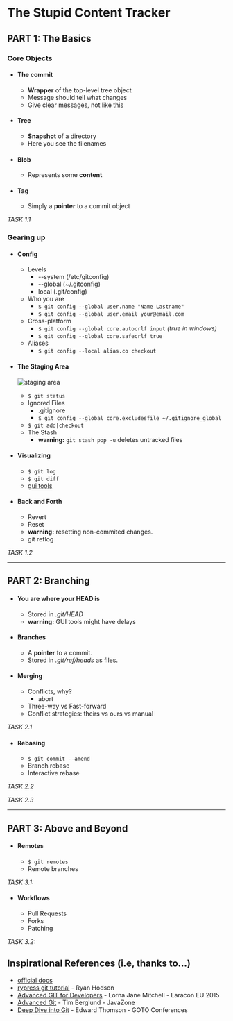# The Stupid Content Tracker

## PART 1: The Basics

### Core Objects
- #### The commit
    - **Wrapper** of the top-level tree object
    - Message should tell what changes
    - Give clear messages, not like [this](http://www.commitlogsfromlastnight.com/)

- #### Tree
    - **Snapshot** of a directory
    - Here you see the filenames

- #### Blob
    - Represents some **content**

- #### Tag
    - Simply a **pointer** to a commit object

_TASK 1.1_

### Gearing up
- #### Config
    - Levels
        - --system (/etc/gitconfig)
        - --global (~/.gitconfig)
        - local (.git/config)
    - Who you are
        - ``$ git config --global user.name "Name Lastname"``
        - ``$ git config --global user.email your@email.com``
    - Cross-platform
        - ``$ git config --global core.autocrlf input`` _(true in windows)_
        - ``$ git config --global core.safecrlf true``
    - Aliases
        - ``$ git config --local alias.co checkout``

- #### The Staging Area
    ![staging area](https://git-scm.com/images/about/index1@2x.png)
    - ``$ git status``
    - Ignored Files
        - .gitignore
        - ``$ git config --global core.excludesfile ~/.gitignore_global``
    - ``$ git add|checkout``
    - The Stash
        - **warning:** ``git stash pop -u`` deletes untracked files

- #### Visualizing
    - ``$ git log``
    - ``$ git diff``
    - [gui tools](https://git-scm.com/downloads/guis)

- #### Back and Forth
    - Revert
    - Reset
    - **warning:** resetting non-commited changes.
    - git reflog

_TASK 1.2_

---

## PART 2: Branching

- #### You are where your **HEAD** is
    - Stored in *.git/HEAD*
    - **warning:** GUI tools might have delays

- #### Branches
    - A **pointer** to a commit.
    - Stored in *.git/ref/heads* as files.

- #### Merging
    - Conflicts, why?
        - abort
    - Three-way vs Fast-forward
    - Conflict strategies: theirs vs ours vs manual

_TASK 2.1_

- #### Rebasing
    - ``$ git commit --amend``
    - Branch rebase
    - Interactive rebase

_TASK 2.2_

_TASK 2.3_

---

## PART 3: Above and Beyond
- #### Remotes
    - ``$ git remotes``
    - Remote branches

_TASK 3.1:_

- #### Workflows
    - Pull Requests
    - Forks
    - Patching

_TASK 3.2:_

## Inspirational References (i.e, thanks to...)
- [official docs](https://git-scm.com/documentation)
- [rypress git tutorial](http://rypress.com/tutorials/git/plumbing) - Ryan Hodson
- [Advanced GIT for Developers](https://www.youtube.com/watch?v=duqBHik7nRo) - Lorna Jane Mitchell - Laracon EU 2015
- [Advanced Git](https://vimeo.com/49444883) - Tim Berglund - JavaZone
- [Deep Dive into Git](https://www.youtube.com/watch?v=dBSHLb1B8sw) - Edward Thomson - GOTO Conferences
